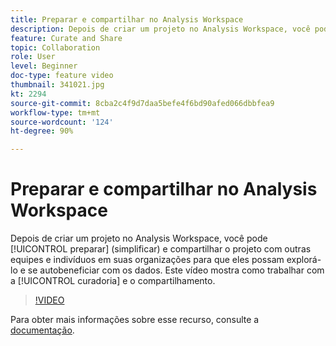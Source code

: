 ```yaml
---
title: Preparar e compartilhar no Analysis Workspace
description: Depois de criar um projeto no Analysis Workspace, você pode preparar (simplificar) e compartilhar o projeto com outras equipes e indivíduos em suas organizações para que eles possam explorá-lo e se autobeneficiar com os dados. Este vídeo mostra como trabalhar com a curadoria e o compartilhamento.
feature: Curate and Share
topic: Collaboration
role: User
level: Beginner
doc-type: feature video
thumbnail: 341021.jpg
kt: 2294
source-git-commit: 8cba2c4f9d7daa5befe4f6bd90afed066dbbfea9
workflow-type: tm+mt
source-wordcount: '124'
ht-degree: 90%

---
```


# Preparar e compartilhar no Analysis Workspace

Depois de criar um projeto no Analysis Workspace, você pode [!UICONTROL preparar] (simplificar) e compartilhar o projeto com outras equipes e indivíduos em suas organizações para que eles possam explorá-lo e se autobeneficiar com os dados. Este vídeo mostra como trabalhar com a [!UICONTROL curadoria] e o compartilhamento.

>[!VIDEO](https://video.tv.adobe.com/v/341021/?quality=12&learn=on)

Para obter mais informações sobre esse recurso, consulte a [documentação](https://experienceleague.adobe.com/docs/analytics/analyze/analysis-workspace/curate-share/curate.html?lang=pt-BR).
